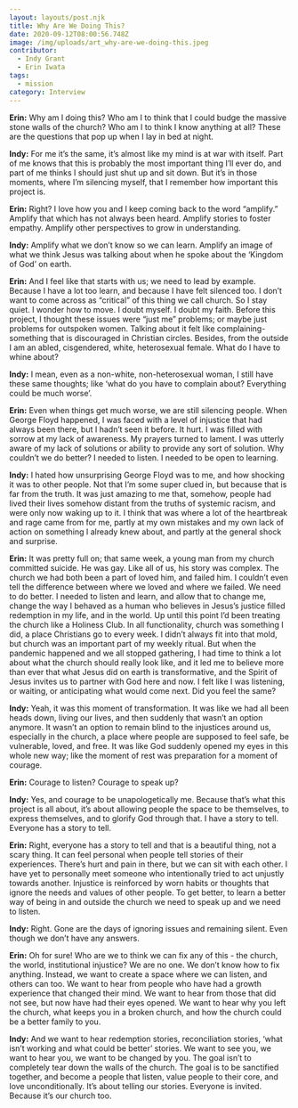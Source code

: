 ```yaml
---
layout: layouts/post.njk
title: Why Are We Doing This?
date: 2020-09-12T08:00:56.748Z
image: /img/uploads/art_why-are-we-doing-this.jpeg
contributor:
  - Indy Grant
  - Erin Iwata
tags:
  - mission
category: Interview
---
```

**Erin:** Why am I doing this? Who am I to think that I could budge the massive stone walls of the church? Who am I to think I know anything at all? These are the questions that pop up when I lay in bed at night.

**Indy:** For me it’s the same, it’s almost like my mind is at war with itself. Part of me knows that this is probably the most important thing I’ll ever do, and part of me thinks I should just shut up and sit down. But it’s in those moments, where I’m silencing myself, that I remember how important this project is.

**Erin:** Right? I love how you and I keep coming back to the word “amplify.” Amplify that which has not always been heard. Amplify stories to foster empathy. Amplify other perspectives to grow in understanding.

**Indy:** Amplify what we don’t know so we can learn. Amplify an image of what we think Jesus was talking about when he spoke about the ‘Kingdom of God’ on earth.

**Erin:** And I feel like that starts with us; we need to lead by example. Because I have a lot too learn, and because I have felt silenced too. I don’t want to come across as “critical” of this thing we call church. So I stay quiet. I wonder how to move. I doubt myself. I doubt my faith. Before this project, I thought these issues were “just me” problems; or maybe just problems for outspoken women. Talking about it felt like complaining- something that is discouraged in Christian circles. Besides, from the outside I am an abled, cisgendered, white, heterosexual female. What do I have to whine about?

**Indy:** I mean, even as a non-white, non-heterosexual woman, I still have these same thoughts; like ‘what do you have to complain about? Everything could be much worse’.

**Erin:** Even when things get much worse, we are still silencing people. When George Floyd happened, I was faced with a level of injustice that had always been there, but I hadn’t seen it before. It hurt. I was filled with sorrow at my lack of awareness. My prayers turned to lament. I was utterly aware of my lack of solutions or ability to provide any sort of solution. Why couldn’t we do better? I needed to listen. I needed to be open to learning.

**Indy:** I hated how unsurprising George Floyd was to me, and how shocking it was to other people. Not that I’m some super clued in, but because that is far from the truth. It was just amazing to me that, somehow, people had lived their lives somehow distant from the truths of systemic racism, and were only now waking up to it. I think that was where a lot of the heartbreak and rage came from for me, partly at my own mistakes and my own lack of action on something I already knew about, and partly at the general shock and surprise.

**Erin:** It was pretty full on; that same week, a young man from my church committed suicide. He was gay. Like all of us, his story was complex. The church we had both been a part of loved him, and failed him. I couldn’t even tell the difference between where we loved and where we failed. We need to do better. I needed to listen and learn, and allow that to change me, change the way I behaved as a human who believes in Jesus’s justice filled redemption in my life, and in the world. Up until this point I’d been treating the church like a Holiness Club. In all functionality, church was something I did, a place Christians go to every week. I didn’t always fit into that mold, but church was an important part of my weekly ritual. But when the pandemic happened and we all stopped gathering, I had time to think a lot about what the church should really look like, and it led me to believe more than ever that what Jesus did on earth is transformative, and the Spirit of Jesus invites us to partner with God here and now. I felt like I was listening, or waiting, or anticipating what would come next. Did you feel the same?

**Indy:** Yeah, it was this moment of transformation. It was like we had all been heads down, living our lives, and then suddenly that wasn’t an option anymore. It wasn’t an option to remain blind to the injustices around us, especially in the church, a place where people are supposed to feel safe, be vulnerable, loved, and free. It was like God suddenly opened my eyes in this whole new way; like the moment of rest was preparation for a moment of courage.

**Erin:** Courage to listen? Courage to speak up?

**Indy:** Yes, and courage to be unapologetically me. Because that’s what this project is all about, it’s about allowing people the space to be themselves, to express themselves, and to glorify God through that. I have a story to tell. Everyone has a story to tell.

**Erin:** Right, everyone has a story to tell and that is a beautiful thing, not a scary thing. It can feel personal when people tell stories of their experiences. There’s hurt and pain in there, but we can sit with each other.  I have yet to personally meet someone who intentionally tried to act unjustly towards another. Injustice is reinforced by worn habits or thoughts that ignore the needs and values of other people. To get better, to learn a better way of being in and outside the church we need to speak up and we need to listen.

**Indy:** Right. Gone are the days of ignoring issues and remaining silent. Even though we don’t have any answers.

**Erin:** Oh for sure! Who are we to think we can fix any of this - the church, the world, institutional injustice? We are no one. We don’t know how to fix anything. Instead, we want to create a space where we can listen, and others can too. We want to hear from people who have had a growth experience that changed their mind. We want to hear from those that did not see, but now have had their eyes opened. We want to hear why you left the church, what keeps you in a broken church, and how the church could be a better family to you.

**Indy:** And we want to hear redemption stories, reconciliation stories, ‘what isn’t working and what could be better’ stories. We want to see you, we want to hear you, we want to be changed by you. The goal isn’t to completely tear down the walls of the church. The goal is to be sanctified together, and become a people that listen, value people to their core, and love unconditionally. It’s about telling our stories. Everyone is invited. Because it’s our church too.